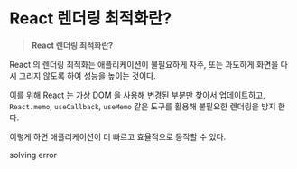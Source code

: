 React 렌더링 최적화란?
===

> **React 렌더링 최적화란?**
 

React 의 렌더링 최적화는 애플리케이션이 불필요하게 자주, 또는 과도하게 화면을 다시 그리지 않도록 하여 성능을 높이는 것이다.

이를 위해 React 는 가상 DOM 을 사용해 변경된 부분만 찾아서 업데이트하고, `React.memo`, `useCallback`, `useMemo` 같은 도구를 활용해 불필요한 렌더링을 방지 한다. 

이렇게 하면 애플리케이션이 더 빠르고 효율적으로 동작할 수 있다.

solving error